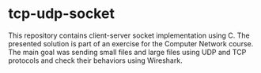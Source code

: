# tcp-udp-socket
This repository contains client-server socket implementation using C. The presented solution is part of an exercise for the Computer Network course.
The main goal was sending small files and large files using UDP and TCP protocols and check their behaviors using Wireshark.
